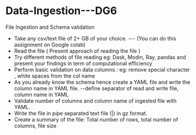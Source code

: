 # Data-Ingestion---DG6

File Ingestion and Schema validation

- Take any csv/text file of 2+ GB of your choice. --- (You can do this assignment on Google colab)
- Read the file ( Present approach of reading the file )
- Try different methods of file reading eg: Dask, Modin, Ray, pandas and present your findings in term of computational efficiency
- Perform basic validation on data columns : eg: remove special character , white spaces from the col name
- As you already know the schema hence create a YAML file and write the column name in YAML file. --define separator of read and write file, column name in YAML
- Validate number of columns and column name of ingested file with YAML.
- Write the file in pipe separated text file (|) in gz format.
- Create a summary of the file: Total number of rows, total number of columns, file size
